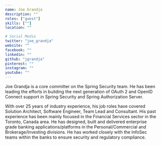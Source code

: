```yaml
---
name: Joe Grandja
description: ""
roles: ["guest"]
skills: [""]
location: ""

# Social Media
twitter: "joe_grandja"
website: ""
facebook: ""
linkedin: ""
github: "jgrandja"
pinterest: ""
instagram: ""
youtube: ""
---
```

<!-- markdownlint-disable MD041-->
Joe Grandja is a core committer on the Spring Security team. He has been leading the efforts in building the next generation of OAuth 2 and OpenID Connect support in Spring Security and Spring Authorization Server.  

With over 25 years of industry experience, his job roles have covered Solution Architect, Software Engineer, Team Lead and Consultant. His past experience has been mainly focused in the Financial Services sector in the Toronto, Canada area. He has designed, built and delivered enterprise grade banking applications/platforms in the Personal/Commercial and Brokerage/Investing divisions. He has worked closely with the InfoSec teams within the banks to ensure security and regulatory compliance.

<!--more-->